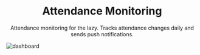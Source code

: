 <h1 align="center">Attendance Monitoring</h1>
<p align="center">Attendance monitoring for the lazy. Tracks attendance changes daily and sends push notifications.</p>

![dashboard](https://github.com/user-attachments/assets/d245560c-7764-4ec0-a3cd-8db15becdf67)
